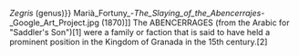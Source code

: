 _Zegris_ (genus)}} Marià_Fortuny_-_The_Slaying_of_the_Abencerrajes_-_Google_Art_Project.jpg (1870)]] The ABENCERRAGES (from the Arabic for "Saddler's Son")[1] were a family or faction that is said to have held a prominent position in the Kingdom of Granada in the 15th century.[2]
